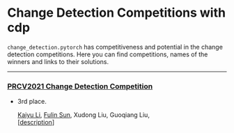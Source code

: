 # Change Detection Competitions with cdp

`change_detection.pytorch` has competitiveness and potential in the change detection competitions.
Here you can find competitions, names of the winners and links to their solutions.



------



### [PRCV2021 Change Detection Competition](https://captain-whu.github.io/PRCV2021_RS/index.html)

- 3rd place. 

  [Kaiyu Li](https://github.com/likyoo), 
  [Fulin Sun](https://github.com/LinoSun), 
  Xudong Liu, 
  Guoqiang Liu,  
  [[description](https://github.com/likyoo/PRCV2021_ChangeDetection_Top3)]